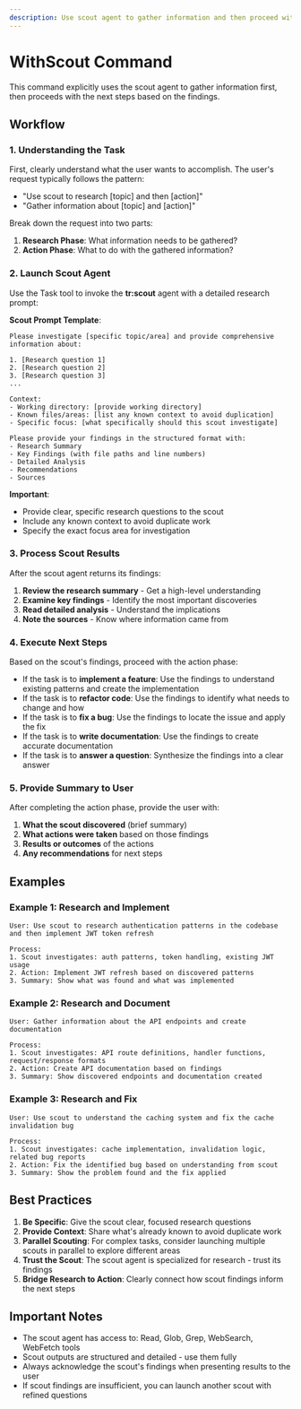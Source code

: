 ```yaml
---
description: Use scout agent to gather information and then proceed with the task
---
```


# WithScout Command

This command explicitly uses the scout agent to gather information first, then proceeds with the next steps based on the findings.

## Workflow

### 1. Understanding the Task

First, clearly understand what the user wants to accomplish. The user's request typically follows the pattern:
- "Use scout to research [topic] and then [action]"
- "Gather information about [topic] and [action]"

Break down the request into two parts:
1. **Research Phase**: What information needs to be gathered?
2. **Action Phase**: What to do with the gathered information?

### 2. Launch Scout Agent

Use the Task tool to invoke the **tr:scout** agent with a detailed research prompt:

**Scout Prompt Template**:
```
Please investigate [specific topic/area] and provide comprehensive information about:

1. [Research question 1]
2. [Research question 2]
3. [Research question 3]
...

Context:
- Working directory: [provide working directory]
- Known files/areas: [list any known context to avoid duplication]
- Specific focus: [what specifically should this scout investigate]

Please provide your findings in the structured format with:
- Research Summary
- Key Findings (with file paths and line numbers)
- Detailed Analysis
- Recommendations
- Sources
```

**Important**:
- Provide clear, specific research questions to the scout
- Include any known context to avoid duplicate work
- Specify the exact focus area for investigation

### 3. Process Scout Results

After the scout agent returns its findings:

1. **Review the research summary** - Get a high-level understanding
2. **Examine key findings** - Identify the most important discoveries
3. **Read detailed analysis** - Understand the implications
4. **Note the sources** - Know where information came from

### 4. Execute Next Steps

Based on the scout's findings, proceed with the action phase:

- If the task is to **implement a feature**: Use the findings to understand existing patterns and create the implementation
- If the task is to **refactor code**: Use the findings to identify what needs to change and how
- If the task is to **fix a bug**: Use the findings to locate the issue and apply the fix
- If the task is to **write documentation**: Use the findings to create accurate documentation
- If the task is to **answer a question**: Synthesize the findings into a clear answer

### 5. Provide Summary to User

After completing the action phase, provide the user with:

1. **What the scout discovered** (brief summary)
2. **What actions were taken** based on those findings
3. **Results or outcomes** of the actions
4. **Any recommendations** for next steps

## Examples

### Example 1: Research and Implement
```
User: Use scout to research authentication patterns in the codebase and then implement JWT token refresh

Process:
1. Scout investigates: auth patterns, token handling, existing JWT usage
2. Action: Implement JWT refresh based on discovered patterns
3. Summary: Show what was found and what was implemented
```

### Example 2: Research and Document
```
User: Gather information about the API endpoints and create documentation

Process:
1. Scout investigates: API route definitions, handler functions, request/response formats
2. Action: Create API documentation based on findings
3. Summary: Show discovered endpoints and documentation created
```

### Example 3: Research and Fix
```
User: Use scout to understand the caching system and fix the cache invalidation bug

Process:
1. Scout investigates: cache implementation, invalidation logic, related bug reports
2. Action: Fix the identified bug based on understanding from scout
3. Summary: Show the problem found and the fix applied
```

## Best Practices

1. **Be Specific**: Give the scout clear, focused research questions
2. **Provide Context**: Share what's already known to avoid duplicate work
3. **Parallel Scouting**: For complex tasks, consider launching multiple scouts in parallel to explore different areas
4. **Trust the Scout**: The scout agent is specialized for research - trust its findings
5. **Bridge Research to Action**: Clearly connect how scout findings inform the next steps

## Important Notes

- The scout agent has access to: Read, Glob, Grep, WebSearch, WebFetch tools
- Scout outputs are structured and detailed - use them fully
- Always acknowledge the scout's findings when presenting results to the user
- If scout findings are insufficient, you can launch another scout with refined questions
